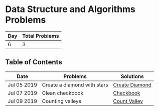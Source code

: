 # Data Structure and Algorithms Problems

| Day | Total Problems |
|-----|----------------|
| 6   | 3              |

## Table of Contents

| Date        | Problems                    | Solutions                                |
|-------------|-----------------------------|------------------------------------------|
| Jul 05 2019 | Create a diamond with stars | [Create Diamond](./diamond-with-star.js) |
| Jul 07 2019 | Clean checkbook             | [Checkbook](./checkbook.js)              |
| Jul 09 2019 | Counting valleys            | [Count Valley](./counting-valley.js)     |
